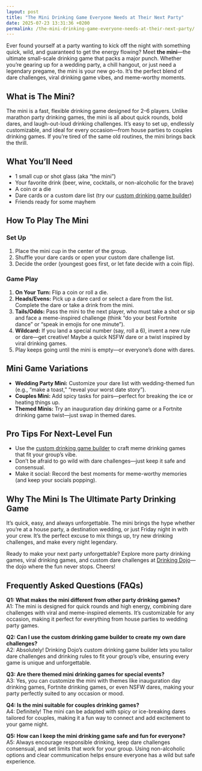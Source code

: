```yaml
---
layout: post
title: "The Mini Drinking Game Everyone Needs at Their Next Party"
date: 2025-07-23 13:31:36 +0200
permalink: /the-mini-drinking-game-everyone-needs-at-their-next-party/
---
```

Ever found yourself at a party wanting to kick off the night with something quick, wild, and guaranteed to get the energy flowing? Meet **the mini**—the ultimate small-scale drinking game that packs a major punch. Whether you’re gearing up for a wedding party, a chill hangout, or just need a legendary pregame, the mini is your new go-to. It’s the perfect blend of dare challenges, viral drinking game vibes, and meme-worthy moments.

## What is The Mini?

The mini is a fast, flexible drinking game designed for 2–6 players. Unlike marathon party drinking games, the mini is all about quick rounds, bold dares, and laugh-out-loud drinking challenges. It’s easy to set up, endlessly customizable, and ideal for every occasion—from house parties to couples drinking games. If you’re tired of the same old routines, the mini brings back the thrill.

## What You’ll Need

- 1 small cup or shot glass (aka “the mini”)
- Your favorite drink (beer, wine, cocktails, or non-alcoholic for the brave)
- A coin or a die
- Dare cards or a custom dare list (try our [custom drinking game builder](https://drinkingdojo.com))
- Friends ready for some mayhem

## How To Play The Mini

### Set Up

1. Place the mini cup in the center of the group.
2. Shuffle your dare cards or open your custom dare challenge list.
3. Decide the order (youngest goes first, or let fate decide with a coin flip).

### Game Play

1. **On Your Turn:** Flip a coin or roll a die.
2. **Heads/Evens:** Pick up a dare card or select a dare from the list. Complete the dare or take a drink from the mini.
3. **Tails/Odds:** Pass the mini to the next player, who must take a shot or sip and face a meme-inspired challenge (think “do your best Fortnite dance” or “speak in emojis for one minute”).
4. **Wildcard:** If you land a special number (say, roll a 6), invent a new rule or dare—get creative! Maybe a quick NSFW dare or a twist inspired by viral drinking games.
5. Play keeps going until the mini is empty—or everyone’s done with dares.

## Mini Game Variations

- **Wedding Party Mini:** Customize your dare list with wedding-themed fun (e.g., “make a toast,” “reveal your worst date story”).
- **Couples Mini:** Add spicy tasks for pairs—perfect for breaking the ice or heating things up.
- **Themed Minis:** Try an inauguration day drinking game or a Fortnite drinking game twist—just swap in themed dares.

## Pro Tips For Next-Level Fun

- Use the [custom drinking game builder](https://drinkingdojo.com) to craft meme drinking games that fit your group’s vibe.
- Don’t be afraid to go wild with dare challenges—just keep it safe and consensual.
- Make it social: Record the best moments for meme-worthy memories (and keep your socials popping).

## Why The Mini Is The Ultimate Party Drinking Game

It’s quick, easy, and always unforgettable. The mini brings the hype whether you’re at a house party, a destination wedding, or just Friday night in with your crew. It’s the perfect excuse to mix things up, try new drinking challenges, and make every night legendary.

Ready to make your next party unforgettable? Explore more party drinking games, viral drinking games, and custom dare challenges at [Drinking Dojo](https://drinkingdojo.com)—the dojo where the fun never stops. Cheers!

## Frequently Asked Questions (FAQs)

**Q1: What makes the mini different from other party drinking games?**  
A1: The mini is designed for quick rounds and high energy, combining dare challenges with viral and meme-inspired elements. It’s customizable for any occasion, making it perfect for everything from house parties to wedding party games.

**Q2: Can I use the custom drinking game builder to create my own dare challenges?**  
A2: Absolutely! Drinking Dojo’s custom drinking game builder lets you tailor dare challenges and drinking rules to fit your group’s vibe, ensuring every game is unique and unforgettable.

**Q3: Are there themed mini drinking games for special events?**  
A3: Yes, you can customize the mini with themes like inauguration day drinking games, Fortnite drinking games, or even NSFW dares, making your party perfectly suited to any occasion or mood.

**Q4: Is the mini suitable for couples drinking games?**  
A4: Definitely! The mini can be adapted with spicy or ice-breaking dares tailored for couples, making it a fun way to connect and add excitement to your game night.

**Q5: How can I keep the mini drinking game safe and fun for everyone?**  
A5: Always encourage responsible drinking, keep dare challenges consensual, and set limits that work for your group. Using non-alcoholic options and clear communication helps ensure everyone has a wild but safe experience.

<script type="application/ld+json">
{
  "@context": "https://schema.org",
  "@type": "BlogPosting",
  "headline": "The Mini Drinking Game Everyone Needs at Their Next Party",
  "description": "Discover The Mini, a fast and flexible drinking game perfect for parties, weddings, and hangouts. Packed with dare challenges and meme-inspired fun, it’s customizable using Drinking Dojo’s tools.",
  "image": "https://drinkingdojo.com/images/mini-drinking-game.jpg",
  "author": {
    "@type": "Person",
    "name": "Drinking Dojo"
  },
  "publisher": {
    "@type": "Person",
    "name": "Drinking Dojo"
  },
  "mainEntityOfPage": {
    "@type": "WebPage",
    "@id": "https://drinkingdojo.com/blog/the-mini-drinking-game"
  },
  "datePublished": "2024-04-01",
  "dateModified": "2024-04-01",
  "keywords": "drinking games, party drinking games, custom drinking game builder, dare challenges, viral drinking games, meme drinking games, fortnite drinking game, inauguration day drinking game, NSFW dares, election day drinking game, wedding party games, couples drinking games, house party ideas, drinking challenges",
  "inLanguage": "en-US"
}
</script>

<script type="application/ld+json">
{
  "@context": "https://schema.org",
  "@type": "FAQPage",
  "mainEntity": [
    {
      "@type": "Question",
      "name": "What makes the mini different from other party drinking games?",
      "acceptedAnswer": {
        "@type": "Answer",
        "text": "The mini is designed for quick rounds and high energy, combining dare challenges with viral and meme-inspired elements. It’s customizable for any occasion, making it perfect for everything from house parties to wedding party games."
      }
    },
    {
      "@type": "Question",
      "name": "Can I use the custom drinking game builder to create my own dare challenges?",
      "acceptedAnswer": {
        "@type": "Answer",
        "text": "Absolutely! Drinking Dojo’s custom drinking game builder lets you tailor dare challenges and drinking rules to fit your group’s vibe, ensuring every game is unique and unforgettable."
      }
    },
    {
      "@type": "Question",
      "name": "Are there themed mini drinking games for special events?",
      "acceptedAnswer": {
        "@type": "Answer",
        "text": "Yes, you can customize the mini with themes like inauguration day drinking games, Fortnite drinking games, or even NSFW dares, making your party perfectly suited to any occasion or mood."
      }
    },
    {
      "@type": "Question",
      "name": "Is the mini suitable for couples drinking games?",
      "acceptedAnswer": {
        "@type": "Answer",
        "text": "Definitely! The mini can be adapted with spicy or ice-breaking dares tailored for couples, making it a fun way to connect and add excitement to your game night."
      }
    },
    {
      "@type": "Question",
      "name": "How can I keep the mini drinking game safe and fun for everyone?",
      "acceptedAnswer": {
        "@type": "Answer",
        "text": "Always encourage responsible drinking, keep dare challenges consensual, and set limits that work for your group. Using non-alcoholic options and clear communication helps ensure everyone has a wild but safe experience."
      }
    }
  ]
}
</script>